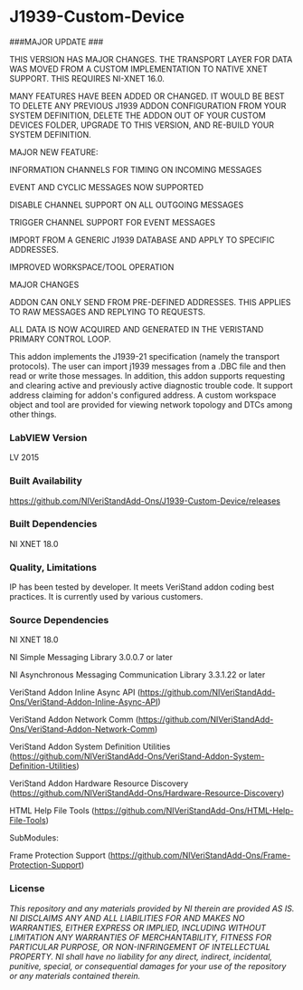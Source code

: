 J1939-Custom-Device
===================

###MAJOR UPDATE ###

THIS VERSION HAS MAJOR CHANGES.  THE TRANSPORT LAYER FOR DATA WAS MOVED FROM A CUSTOM IMPLEMENTATION TO NATIVE XNET SUPPORT.  THIS REQUIRES NI-XNET 16.0.

MANY FEATURES HAVE BEEN ADDED OR CHANGED.  IT WOULD BE BEST TO DELETE ANY PREVIOUS J1939 ADDON CONFIGURATION FROM YOUR SYSTEM DEFINITION, DELETE THE ADDON OUT OF YOUR CUSTOM DEVICES FOLDER, UPGRADE TO THIS VERSION, AND RE-BUILD YOUR SYSTEM DEFINITION.  

MAJOR NEW FEATURE:

INFORMATION CHANNELS FOR TIMING ON INCOMING MESSAGES

EVENT AND CYCLIC MESSAGES NOW SUPPORTED

DISABLE CHANNEL SUPPORT ON ALL OUTGOING MESSAGES

TRIGGER CHANNEL SUPPORT FOR EVENT MESSAGES

IMPORT FROM A GENERIC J1939 DATABASE AND APPLY TO SPECIFIC ADDRESSES.

IMPROVED WORKSPACE/TOOL OPERATION

MAJOR CHANGES

ADDON CAN ONLY SEND FROM PRE-DEFINED ADDRESSES.  THIS APPLIES TO RAW MESSAGES AND REPLYING TO REQUESTS.

ALL DATA IS NOW ACQUIRED AND GENERATED IN THE VERISTAND PRIMARY CONTROL LOOP.

This addon implements the J1939-21 specification (namely the transport protocols). The user can import j1939 messages from a .DBC file and then read or write those messages. In addition, this addon supports requesting and clearing active and previously active diagnostic trouble code. It support address claiming for addon's configured address. A custom workspace object and tool are provided for viewing network topology and DTCs among other things.

### LabVIEW Version ###

LV 2015

### Built Availability ###

https://github.com/NIVeriStandAdd-Ons/J1939-Custom-Device/releases

### Built Dependencies ###

NI XNET 18.0

### Quality, Limitations ###

IP has been tested by developer. It meets VeriStand addon coding best practices. It is currently used by various customers.

### Source Dependencies ###

NI XNET 18.0

NI Simple Messaging Library 3.0.0.7 or later

NI Asynchronous Messaging Communication Library 3.3.1.22 or later

VeriStand Addon Inline Async API (https://github.com/NIVeriStandAdd-Ons/VeriStand-Addon-Inline-Async-API)

VeriStand Addon Network Comm (https://github.com/NIVeriStandAdd-Ons/VeriStand-Addon-Network-Comm)

VeriStand Addon System Definition Utilities (https://github.com/NIVeriStandAdd-Ons/VeriStand-Addon-System-Definition-Utilities)

VeriStand Addon Hardware Resource Discovery (https://github.com/NIVeriStandAdd-Ons/Hardware-Resource-Discovery)

HTML Help File Tools (https://github.com/NIVeriStandAdd-Ons/HTML-Help-File-Tools)

SubModules:

Frame Protection Support (https://github.com/NIVeriStandAdd-Ons/Frame-Protection-Support)

### License ###

*This repository and any materials provided by NI therein are provided AS IS. NI DISCLAIMS ANY AND ALL LIABILITIES FOR AND MAKES NO WARRANTIES, EITHER EXPRESS OR IMPLIED, INCLUDING WITHOUT LIMITATION ANY WARRANTIES OF MERCHANTABILITY, FITNESS FOR  PARTICULAR PURPOSE, OR NON-INFRINGEMENT OF INTELLECTUAL PROPERTY. NI shall have no liability for any direct, indirect, incidental, punitive, special, or consequential damages for your use of the repository or any materials contained therein.*
